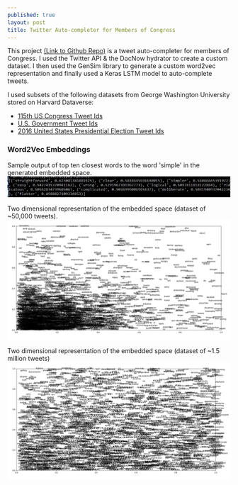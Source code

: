 ```yaml
---
published: true
layout: post
title: Twitter Auto-completer for Members of Congress
---
```

This project [(Link to Github Repo)](https://github.com/aakashpydi/tweet_completer_congress) is a tweet auto-completer for members of Congress. I used the Twitter API & the DocNow hydrator to create a custom dataset. I then used the GenSim library to generate a custom word2vec representation and finally used a Keras LSTM model to auto-complete tweets.

I used subsets of the following datasets from George Washington University stored on Harvard Dataverse:
- [115th US Congress Tweet Ids](https://dataverse.harvard.edu/dataset.xhtml?persistentId=doi:10.7910/DVN/UIVHQR)
- [U.S. Government Tweet Ids](https://dataverse.harvard.edu/dataset.xhtml?persistentId=doi:10.7910/DVN/2N3HHD)
-  [2016 United States Presidential Election Tweet Ids](https://dataverse.harvard.edu/dataset.xhtml?persistentId=doi:10.7910/DVN/PDI7IN)

### Word2Vec Embeddings

Sample output of top ten closest words to the word 'simple' in the generated embedded space.
![Simple Top Ten](../images/tweet_autocomplete_images/simple_top_ten_matches.JPG)

Two dimensional representation of the embedded space (dataset of ~50,000 tweets).
![Word2Vec Embeddings Small](../images/tweet_autocomplete_images/embeddings_small.JPG)

Two dimensional representation of the embedded space (dataset of ~1.5 million tweets)
![Word2Vec Embeddings Large](../images/tweet_autocomplete_images/embeddings_large.JPG)
